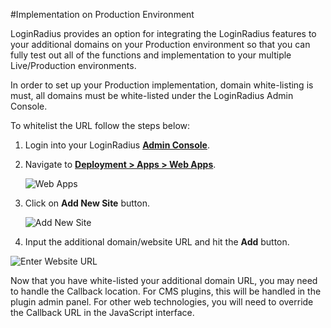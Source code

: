 #Implementation on Production Environment

LoginRadius provides an option for integrating the LoginRadius features to your additional domains on your Production environment so that you can fully test out all of the functions and implementation to your multiple Live/Production environments.

In order to set up your Production implementation, domain white-listing is must, all domains must be white-listed under the LoginRadius Admin Console. 

To whitelist the URL follow the steps below:


1. Login into your LoginRadius [**Admin Console**](https://adminconsole.loginradius.com/).

2. Navigate to [**Deployment > Apps > Web Apps**](https://adminconsole.loginradius.com/deployment/apps/web-apps).

   ![Web Apps](https://apidocs.lrcontent.com/images/1--Web-Apps_1341363024b42894536.32304833.png "Web Apps")

3. Click on **Add New Site** button.

   ![Add New Site](https://apidocs.lrcontent.com/images/2--Web-Apps_2645563024c39ba9ef4.67382612.png "Add New Site")

4. Input the additional domain/website URL and hit the **Add** button.

![Enter Website URL](https://apidocs.lrcontent.com/images/3--Web-Apps_123263024cdf086033.70815976.png "Enter Website URL")
   
Now that you have white-listed your additional domain URL, you may need to handle the Callback location. For CMS plugins, this will be handled in the plugin admin panel. For other web technologies, you will need to override the Callback URL in the JavaScript interface.
